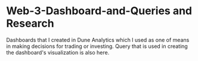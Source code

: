 # Web-3-Dashboard-and-Queries and Research
Dashboards that I created in Dune Analytics which I used as one of means in making decisions for trading or investing. Query that is used in creating the dashboard's visualization is also here.
